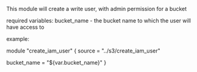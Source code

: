 This module will create a write user, with admin permission for a bucket

required variables:
bucket_name - the bucket name to which the user will have access to

example: 

module "create_iam_user" {
  source = "../s3/create_iam_user"

  bucket_name = "${var.bucket_name}"
}


